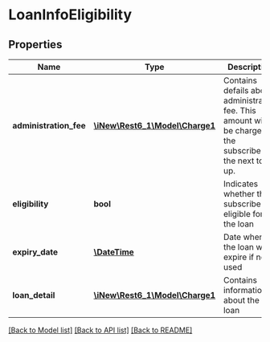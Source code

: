 # LoanInfoEligibility

## Properties
Name | Type | Description | Notes
------------ | ------------- | ------------- | -------------
**administration_fee** | [**\iNew\Rest6_1\Model\Charge1**](Charge1.md) | Contains defails about administration fee. This amount will be charged to the subscriber on the next top-up. | 
**eligibility** | **bool** | Indicates whether the subscriber is eligible for the loan | 
**expiry_date** | [**\DateTime**](\DateTime.md) | Date when the loan will expire if not used | 
**loan_detail** | [**\iNew\Rest6_1\Model\Charge1**](Charge1.md) | Contains informations about the loan | 

[[Back to Model list]](../README.md#documentation-for-models) [[Back to API list]](../README.md#documentation-for-api-endpoints) [[Back to README]](../README.md)



